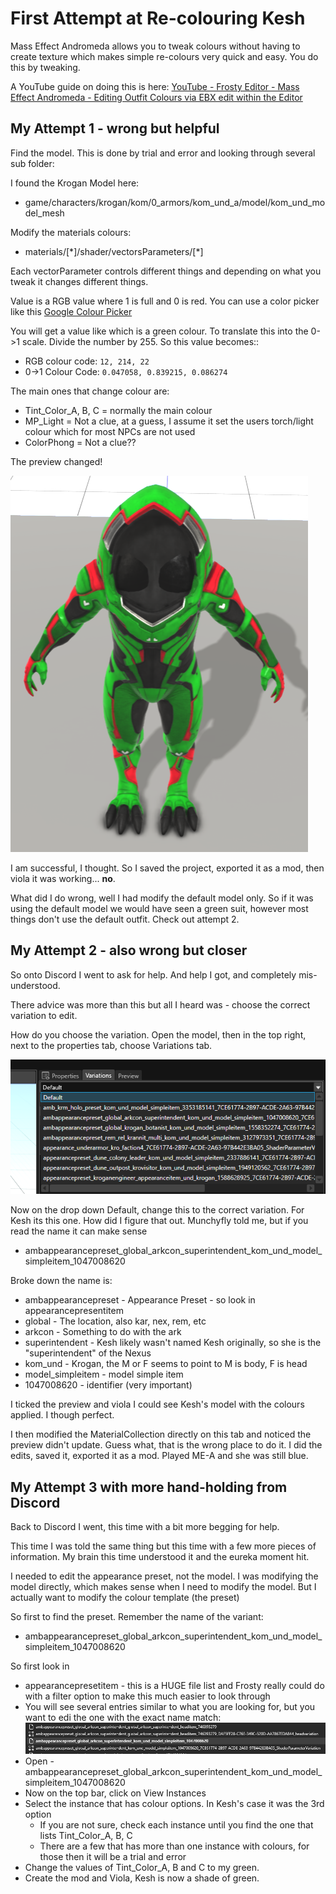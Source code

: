 # First Attempt at Re-colouring Kesh

Mass Effect Andromeda allows you to tweak colours without having to create texture which makes simple re-colours very quick and easy. You do this by tweaking.

A YouTube guide on doing this is here:  [YouTube - Frosty Editor - Mass Effect Andromeda - Editing Outfit Colours via EBX edit within the Editor](https://www.youtube.com/watch?v=oDTSRM9yw3w)

## My Attempt 1 - wrong but helpful

Find the model. This is done by trial and error and looking through several sub folder:

I found the Krogan Model here:

* game/characters/krogan/kom/0_armors/kom_und_a/model/kom_und_model_mesh

Modify the materials colours:

* materials/[\*]/shader/vectorsParameters/[\*]

Each vectorParameter controls different things and depending on what you tweak it changes different things.

Value is a RGB value where 1 is full and 0 is red. You can use a color picker like this [Google Colour Picker](https://www.google.com/search?q=rgb%20colour%20picker)

You will get a value like which is a green colour. To translate this into the 0->1 scale. Divide the number by 255. So this value becomes::

* RGB colour code: `12, 214, 22`
* 0->1 Colour Code: `0.047058, 0.839215, 0.086274`

The main ones that change colour are:

* Tint_Color_A, B, C = normally the main colour
* MP_Light = Not a clue, at a guess, I assume it set the users torch/light colour which for most NPCs are not used
* ColorPhong = Not a clue??

The preview changed!

![Green Kesh in Preview](images/green-kesh.png)

I am successful, I thought. So I saved the project, exported it as a mod, then viola it was working... **no**.

What did I do wrong, well I had modify the default model only. So if it was using the default model we would have seen a green suit, however most things don't use the default outfit. Check out attempt 2.

## My Attempt 2 - also wrong but closer

So onto Discord I went to ask for help. And help I got, and completely mis-understood.

There advice was more than this but all I heard was - choose the correct variation to edit.

How do you choose the variation. Open the model, then in the top right, next to the properties tab, choose Variations tab.

![Variation drop down](images/variation-drop-down.png)

Now on the drop down Default, change this to the correct variation. For Kesh its this one. How did I figure that out. Munchyfly told me, but if you read the name it can make sense

* ambappearancepreset_global_arkcon_superintendent_kom_und_model_simpleitem_1047008620

Broke down the name is:

* ambappearancepreset - Appearance Preset - so look in appearancepresentitem
* global - The location, also kar, nex, rem, etc
* arkcon - Something to do with the ark
* superintendent - Kesh likely wasn't named Kesh originally, so she is the "superintendent" of the Nexus
* kom_und - Krogan, the M or F seems to point to M is body, F is head
* model_simpleitem - model simple item
* 1047008620 - identifier (very important)

I ticked the preview and viola I could see Kesh's model with the colours applied. I though perfect.

I then modified the MaterialCollection directly on this tab and noticed the preview didn't update. Guess what, that is the wrong place to do it. I did the edits, saved it, exported it as a mod. Played ME-A and she was still blue.

## My Attempt 3 with more hand-holding from Discord

Back to Discord I went, this time with a bit more begging for help.

This time I was told the same thing but this time with a few more pieces of information. My brain this time understood it and the eureka moment hit.

I needed to edit the appearance preset, not the model. I was modifying the model directly, which makes sense when I need to modify the model. But I actually want to modify the colour template (the preset)

So first to find the preset. Remember the name of the variant:

* ambappearancepreset_global_arkcon_superintendent_kom_und_model_simpleitem_1047008620

So first look in

* appearancepresetitem - this is a HUGE file list and Frosty really could do with a filter option to make this much easier to look through
* You will see several entries similar to what you are looking for, but you want to edi the one with the exact name match:
  ![Kesh List](images/ambappearancepreset-kesh-list.png)
* Open - ambappearancepreset_global_arkcon_superintendent_kom_und_model_simpleitem_1047008620
* Now on the top bar, click on View Instances
* Select the instance that has colour options. In Kesh's case it was the 3rd option
  * If you are not sure, check each instance until you find the one that lists Tint_Color_A, B, C
  * There are a few that has more than one instance with colours, for those then it will be a trial and error
* Change the values of Tint_Color_A, B and C to my green.
* Create the mod and Viola, Kesh is now a shade of green.
